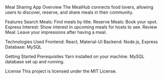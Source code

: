 Meal Sharing App
Overview
The MealHub connects food lovers, allowing users to discover, reserve, and share meals in their community.

Features
Search Meals: Find meals by title.
Reserve Meals: Book your spot.
Express Interest: Show interest in upcoming meals for hosts to see.
Review Meal: Leave your impressions after having a meal.

Technologies Used
Frontend: React, Material-UI
Backend: Node.js, Express
Database: MySQL

Getting Started
Prerequisites
Yarn installed on your machine.
MySQL database set up and running.

License
This project is licensed under the MIT License.
